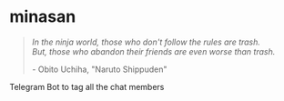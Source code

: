 # minasan
> _In the ninja world, those who don't follow the rules are trash._  
> _But, those who abandon their friends are even worse than trash._
> 
> _-_ Obito Uchiha, "Naruto Shippuden"

Telegram Bot to tag all the chat members
